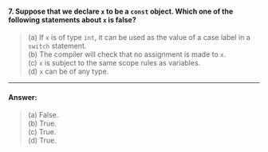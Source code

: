 #### 7. Suppose that we declare `x` to be a `const` object. Which one of the following statements about `x` is false?

> (a) If `x` is of type `int`, it can be used as the value of a case label in a `switch` statement.  
> (b) The compiler will check that no assignment is made to `x`.  
> (c) `x` is subject to the same scope rules as variables.  
> (d) `x` can be of any type.  

---

#### Answer:

> (a) False.  
> (b) True.  
> (c) True.  
> (d) True.  
